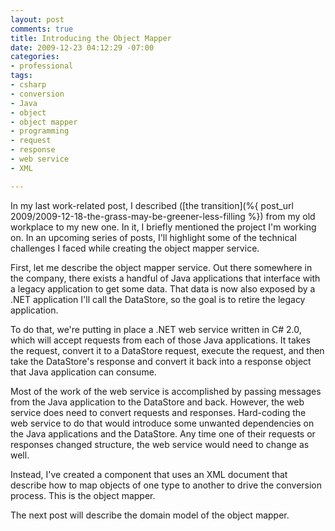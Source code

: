 ```yaml
---
layout: post
comments: true
title: Introducing the Object Mapper
date: 2009-12-23 04:12:29 -07:00
categories:
- professional
tags:
- csharp
- conversion
- Java
- object
- object mapper
- programming
- request
- response
- web service
- XML

---
```

In my last work-related post, I described ([the transition](%{ post_url 2009/2009-12-18-the-grass-may-be-greener-less-filling %}) from my old workplace to my new one. In it, I briefly mentioned the project I'm working on. In an upcoming series of posts, I'll highlight some of the technical challenges I faced while creating the object mapper service.

First, let me describe the object mapper service. Out there somewhere in the company, there exists a handful of Java applications that interface with a legacy application to get some data. That data is now also exposed by a .NET application I'll call the DataStore, so the goal is to retire the legacy application.

To do that, we're putting in place a .NET web service written in C# 2.0, which will accept requests from each of those Java applications. It takes the request, convert it to a DataStore request, execute the request, and then take the DataStore's response and convert it back into a response object that Java application can consume.

Most of the work of the web service is accomplished by passing messages from the Java application to the DataStore and back. However, the web service does need to convert requests and responses. Hard-coding the web service to do that would introduce some unwanted dependencies on the Java applications and the DataStore. Any time one of their requests or responses changed structure, the web service would need to change as well.

Instead, I've created a component that uses an XML document that describe how to map objects of one type to another to drive the conversion process. This is the object mapper.

The next post will describe the domain model of the object mapper.
